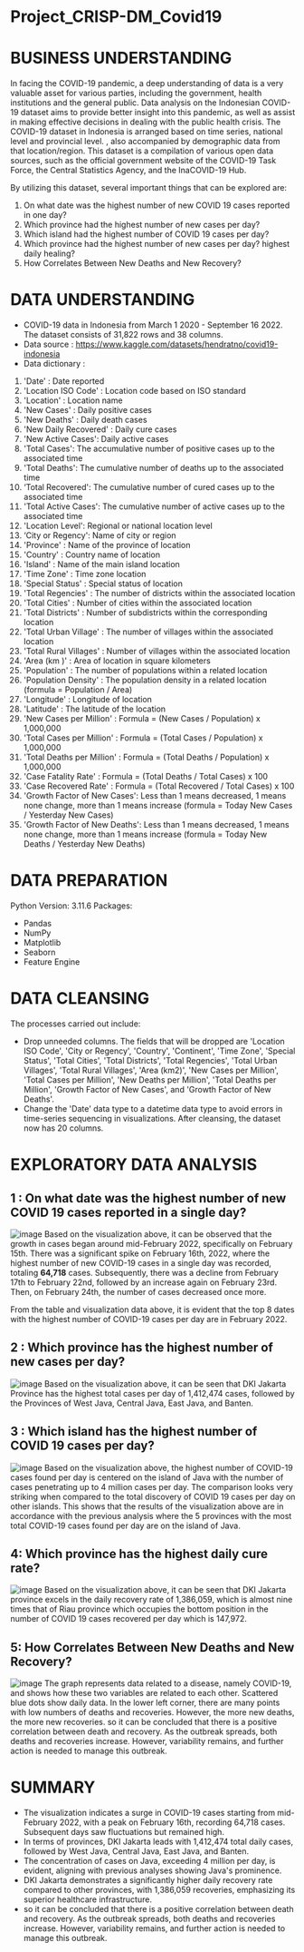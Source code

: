 # Project_CRISP-DM_Covid19

# **BUSINESS UNDERSTANDING**

In facing the COVID-19 pandemic, a deep understanding of data is a very valuable asset for various parties, including the government, health institutions and the general public. Data analysis on the Indonesian COVID-19 dataset aims to provide better insight into this pandemic, as well as assist in making effective decisions in dealing with the public health crisis. The COVID-19 dataset in Indonesia is arranged based on time series, national level and provincial level. , also accompanied by demographic data from that location/region. This dataset is a compilation of various open data sources, such as the official government website of the COVID-19 Task Force, the Central Statistics Agency, and the InaCOVID-19 Hub.

By utilizing this dataset, several important things that can be explored are:
1. On what date was the highest number of new COVID 19 cases reported in one day?
2. Which province had the highest number of new cases per day?
3. Which island had the highest number of COVID 19 cases per day?
4. Which province had the highest number of new cases per day? highest daily healing?
5. How Correlates Between New Deaths and New Recovery?

# **DATA UNDERSTANDING**

- COVID-19 data in Indonesia from March 1 2020 - September 16 2022. The dataset consists of 31,822 rows and 38 columns.
- Data source : https://www.kaggle.com/datasets/hendratno/covid19-indonesia
- Data dictionary :
1. 'Date' : Date reported
2. 'Location ISO Code' : Location code based on ISO standard
3. 'Location' : Location name
4. 'New Cases' : Daily positive cases
5. 'New Deaths' : Daily death cases
6. 'New Daily Recovered' : Daily cure cases
7. 'New Active Cases': Daily active cases
8. 'Total Cases': The accumulative number of positive cases up to the associated time
9. 'Total Deaths': The cumulative number of deaths up to the associated time
10. ‘Total Recovered': The cumulative number of cured cases up to the associated time
11. 'Total Active Cases': The cumulative number of active cases up to the associated time
12. 'Location Level': Regional or national location level
13. ‘City or Regency': Name of city or region
14. 'Province' : Name of the province of location
15. 'Country' : Country name of location
16. 'Island' : Name of the main island location
17. 'Time Zone' : Time zone location
18. 'Special Status' : Special status of location
19. 'Total Regencies' : The number of districts within the associated location
20. 'Total Cities' : Number of cities within the associated location
21. 'Total Districts' : Number of subdistricts within the corresponding location
22. 'Total Urban Village' : The number of villages within the associated location
23. 'Total Rural Villages' : Number of villages within the associated location
24. 'Area (km  )' : Area of location in square kilometers
25. 'Population' : The number of populations within a related location
26. 'Population Density' : The population density in a related location (formula = Population / Area)
27. 'Longitude' : Longitude of location
28. 'Latitude' : The latitude of the location
29. 'New Cases per Million' : Formula = (New Cases / Population) x 1,000,000
30. 'Total Cases per Million' : Formula = (Total Cases / Population) x 1,000,000
31. 'Total Deaths per Million' : Formula = (Total Deaths / Population) x 1,000,000
32. 'Case Fatality Rate' : Formula = (Total Deaths / Total Cases) x 100
33. 'Case Recovered Rate' : Formula = (Total Recovered / Total Cases) x 100
34. 'Growth Factor of New Cases': Less than 1 means decreased, 1 means none change, more than 1 means increase (formula = Today New Cases / Yesterday New Cases)
35. 'Growth Factor of New Deaths': Less than 1 means decreased, 1 means none change, more than 1 means increase (formula = Today New Deaths / Yesterday New Deaths)

# **DATA PREPARATION**
Python Version: 3.11.6
Packages:
- Pandas
- NumPy
- Matplotlib
- Seaborn
- Feature Engine
  
# DATA CLEANSING
The processes carried out include:
- Drop unneeded columns. The fields that will be dropped are 'Location ISO Code', 'City or Regency', 'Country', 'Continent', 'Time Zone', 'Special Status', 'Total Cities', 'Total Districts', 'Total Regencies', 'Total Urban Villages', 'Total Rural Villages', 'Area (km2)', 'New Cases per Million', 'Total Cases per Million', 'New Deaths per Million', 'Total Deaths per Million', 'Growth Factor of New Cases', and 'Growth Factor of New Deaths'.
- Change the 'Date' data type to a datetime data type to avoid errors in time-series sequencing in visualizations.
After cleansing, the dataset now has 20 columns.

# EXPLORATORY DATA ANALYSIS
## 1 : On what date was the highest number of new COVID 19 cases reported in a single day?
![image](https://github.com/alnimashakiya/Project_CRISP-DM_Covid19/assets/165742697/f1eabe8e-4cd5-41fa-b47b-f5129a91af4e)
Based on the visualization above, it can be observed that the growth in cases began around mid-February 2022, specifically on February 15th. There was a significant spike on February 16th, 2022, where the highest number of new COVID-19 cases in a single day was recorded, totaling **64,718** cases. Subsequently, there was a decline from February 17th to February 22nd, followed by an increase again on February 23rd. Then, on February 24th, the number of cases decreased once more.

From the table and visualization data above, it is evident that the top 8 dates with the highest number of COVID-19 cases per day are in February 2022.

## 2 : Which province has the highest number of new cases per day?
![image](https://github.com/alnimashakiya/Project_CRISP-DM_Covid19/assets/165742697/b9a6263b-bfb4-46a0-b75c-bc370e9ffe4d)
Based on the visualization above, it can be seen that DKI Jakarta Province has the highest total cases per day of 1,412,474 cases, followed by the Provinces of West Java, Central Java, East Java, and Banten.

## 3 : Which island has the highest number of COVID 19 cases per day?
![image](https://github.com/alnimashakiya/Project_CRISP-DM_Covid19/assets/165742697/89fa8f92-6744-4982-8994-3306901e0f24)
Based on the visualization above, the highest number of COVID-19 cases found per day is centered on the island of Java with the number of cases penetrating up to 4 million cases per day. The comparison looks very striking when compared to the total discovery of COVID 19 cases per day on other islands. This shows that the results of the visualization above are in accordance with the previous analysis where the 5 provinces with the most total COVID-19 cases found per day are on the island of Java.

## 4: Which province has the highest daily cure rate?
![image](https://github.com/alnimashakiya/Project_CRISP-DM_Covid19/assets/165742697/6893eb1e-fed5-4522-b653-f95df9df1c69)
Based on the visualization above, it can be seen that DKI Jakarta province excels in the daily recovery rate of 1,386,059, which is almost nine times that of Riau province which occupies the bottom position in the number of COVID 19 cases recovered per day which is 147,972.

## 5: How Correlates Between New Deaths and New Recovery?
![image](https://github.com/alnimashakiya/Project_CRISP-DM_Covid19/assets/165742697/2231a3dd-ea14-42e7-af2c-ea37fedc960a)
The graph represents data related to a disease, namely COVID-19, and shows how these two variables are related to each other. Scattered blue dots show daily data. In the lower left corner, there are many points with low numbers of deaths and recoveries. However, the more new deaths, the more new recoveries. so it can be concluded that there is a positive correlation between death and recovery. As the outbreak spreads, both deaths and recoveries increase. However, variability remains, and further action is needed to manage this outbreak.

# SUMMARY
- The visualization indicates a surge in COVID-19 cases starting from mid-February 2022, with a peak on February 16th, recording 64,718 cases. Subsequent days saw fluctuations but remained high.
- In terms of provinces, DKI Jakarta leads with 1,412,474 total daily cases, followed by West Java, Central Java, East Java, and Banten.
- The concentration of cases on Java, exceeding 4 million per day, is evident, aligning with previous analyses showing Java's prominence.
- DKI Jakarta demonstrates a significantly higher daily recovery rate compared to other provinces, with 1,386,059 recoveries, emphasizing its superior healthcare infrastructure.
- so it can be concluded that there is a positive correlation between death and recovery. As the outbreak spreads, both deaths and recoveries increase. However, variability remains, and further action is needed to manage this outbreak.




